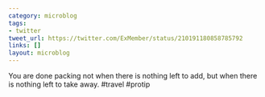 ```yaml
---
category: microblog
tags:
- twitter
tweet_url: https://twitter.com/ExMember/status/210191180858785792
links: []
layout: microblog
---
```

You are done packing not when there is nothing left to add, but when there is nothing left to take away. #travel #protip
